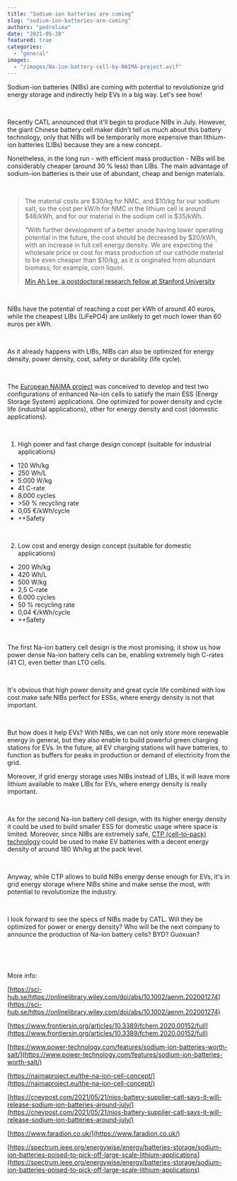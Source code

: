 ```yaml
---
title: "Sodium-ion batteries are coming"
slug: "sodium-ion-batteries-are-coming"
authors: "pedrolima"
date: "2021-05-28"
featured: true
categories: 
  - "general"
images: 
  - "/images/Na-ion-battery-cell-by-NAIMA-project.avif"
---
```


Sodium-ion batteries (NIBs) are coming with potential to revolutionize grid energy storage and indirectly help EVs in a big way. Let's see how!

 

Recently CATL announced that it'll begin to produce NIBs in July. However, the giant Chinese battery cell maker didn't tell us much about this battery technology, only that NIBs will be temporarily more expensive than lithium-ion batteries (LIBs) because they are a new concept.

Nonetheless, in the long run - with efficient mass production - NIBs will be considerably cheaper (around 30 % less) than LIBs. The main advantage of sodium-ion batteries is their use of abundant, cheap and benign materials.

 

> The material costs are $30/kg for NMC, and $10/kg for our sodium salt, so the cost per kW/h for NMC in the lithium cell is around $48/kWh, and for our material in the sodium cell is $35/kWh.
> 
> “With further development of a better anode having lower operating potential in the future, the cost should be decreased by $20/kWh, with an increase in full cell energy density. We are expecting the wholesale price or cost for mass production of our cathode material to be even cheaper than $10/kg, as it is originated from abundant biomass; for example, corn liquor.
> 
> [Min Ah Lee, a postdoctoral research fellow at Stanford University](https://www.power-technology.com/features/sodium-ion-batteries-worth-salt/)

 

NIBs have the potential of reaching a cost per kWh of around 40 euros, while the cheapest LIBs (LiFePO4) are unlikely to get much lower than 60 euros per kWh.

 

As it already happens with LIBs, NIBs can also be optimized for energy density, power density, cost, safety or durability (life cycle).

 

The [European NAIMA project](https://naimaproject.eu/) was conceived to develop and test two configurations of enhanced Na-ion cells to satisfy the main ESS (Energy Storage System) applications. One optimized for power density and cycle life (industrial applications), other for energy density and cost (domestic applications).

 

1. High power and fast charge design concept (suitable for industrial applications)

- 120 Wh/kg
- 250 Wh/L
- 5.000 W/kg
- 41 C-rate
- 8.000 cycles
- \>50 % recycling rate
- 0,05 €/kWh/cycle
- ++Safety

 

2. Low cost and energy design concept (suitable for domestic applications)

- 200 Wh/kg
- 420 Wh/L
- 500 W/kg
- 2,5 C-rate
- 6.000 cycles
- 50 % recycling rate
- 0,04 €/kWh/cycle
- ++Safety

 

The first Na-ion battery cell design is the most promising, it show us how power dense Na-ion battery cells can be, enabling extremely high C-rates (41 C), even better than LTO cells.

 

It's obvious that high power density and great cycle life combined with low cost make safe NIBs perfect for ESSs, where energy density is not that important.

 

But how does it help EVs? With NIBs, we can not only store more renewable energy in general, but they also enable to build powerful green charging stations for EVs. In the future, all EV charging stations will have batteries, to function as buffers for peaks in production or demand of electricity from the grid.

Moreover, if grid energy storage uses NIBs instead of LIBs, it will leave more lithium available to make LIBs for EVs, where energy density is really important.

 

As for the second Na-ion battery cell design, with its higher energy density it could be used to build smaller ESS for domestic usage where space is limited. Moreover, since NIBs are extremely safe, [CTP (cell-to-pack) technology](/2020/04/12/simple-solution-for-safer-cheaper-more-energy-dense-batteries/) could be used to make EV batteries with a decent energy density of around 180 Wh/kg at the pack level.

 

Anyway, while CTP allows to build NIBs energy dense enough for EVs, it's in grid energy storage where NIBs shine and make sense the most, with potential to revolutionize the industry.

 

I look forward to see the specs of NIBs made by CATL. Will they be optimized for power or energy density? Who will be the next company to announce the production of Na-ion battery cells? BYD? Guoxuan?

 

 

More info:

[https://sci-hub.se/https://onlinelibrary.wiley.com/doi/abs/10.1002/aenm.202001274](https://sci-hub.se/https://onlinelibrary.wiley.com/doi/abs/10.1002/aenm.202001274)

[https://www.frontiersin.org/articles/10.3389/fchem.2020.00152/full](https://www.frontiersin.org/articles/10.3389/fchem.2020.00152/full)

[https://www.power-technology.com/features/sodium-ion-batteries-worth-salt/](https://www.power-technology.com/features/sodium-ion-batteries-worth-salt/)

[https://naimaproject.eu/the-na-ion-cell-concept/](https://naimaproject.eu/the-na-ion-cell-concept/)

[https://cnevpost.com/2021/05/21/nios-battery-supplier-catl-says-it-will-release-sodium-ion-batteries-around-july/](https://cnevpost.com/2021/05/21/nios-battery-supplier-catl-says-it-will-release-sodium-ion-batteries-around-july/)

[https://www.faradion.co.uk/](https://www.faradion.co.uk/)

[https://spectrum.ieee.org/energywise/energy/batteries-storage/sodium-ion-batteries-poised-to-pick-off-large-scale-lithium-applications](https://spectrum.ieee.org/energywise/energy/batteries-storage/sodium-ion-batteries-poised-to-pick-off-large-scale-lithium-applications)
